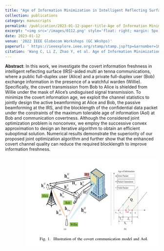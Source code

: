 ```yaml
---
title: "Age of Information Minimization in Intelligent Reflecting Surface-Aided Covert Communications"
collection: publications
category: manuscripts
permalink: /publication/2023-01-12-paper-title-Age of Information Minimization in Intelligent Reflecting Surface-Aided Covert Communications.md
excerpt: "<img src='/images/0112.png' style='float: right; margin: 5px;'>This paper investigates the minimization of covert information age in intelligent reflecting surface (IRS)-aided covert communications, jointly optimizing active/passive beamforming and blocklength under covertness and AoI constraints."
date: 2023-01-12
venue: '2022 IEEE Globecom Workshops (GC Wkshps)'
paperurl: ' https://ieeexplore.ieee.org/stamp/stamp.jsp?tp=&arnumber=10008729 '
citation: 'Wang C, Li Z, Zhao Y, et al. Age of Information Minimization in Intelligent Reflecting Surface-Aided Covert Communications[C]//2022 IEEE Globecom Workshops (GC Wkshps). IEEE, 2022: 601-607.'
---
```




**Abstract**: In this work, we investigate the covert information freshness in intelligent reflecting surface (IRS)-aided multi an tenna communications, where a public full-duplex user (Alice) and a private full-duplex user (Bob) exchange information in the presence of a watchful warden (Willie). Specifically, the covert transmission from Bob to Alice is shielded from Willie under the mask of Alice’s undisguised signal transmission. To minimize the covert information age, we exploit the channel statistics to jointly design the active beamforming at Alice and Bob, the passive beamforming at the IRS, and the blocklength of the confidential data packet under the constraints of the maximum tolerable age of information (AoI) at Bob and communication covertness. Although the considered joint optimization problem is nonconvex, we employ the successive convex approximation to design an iterative algorithm to obtain an efficient suboptimal solution. Numerical results demonstrate the superiority of our proposed joint optimization algorithm and further show that the enhanced covert channel quality can reduce the required blocklength to improve information freshness.


<img src='/images/0112.png' style='float: right; margin: 5px;'>
